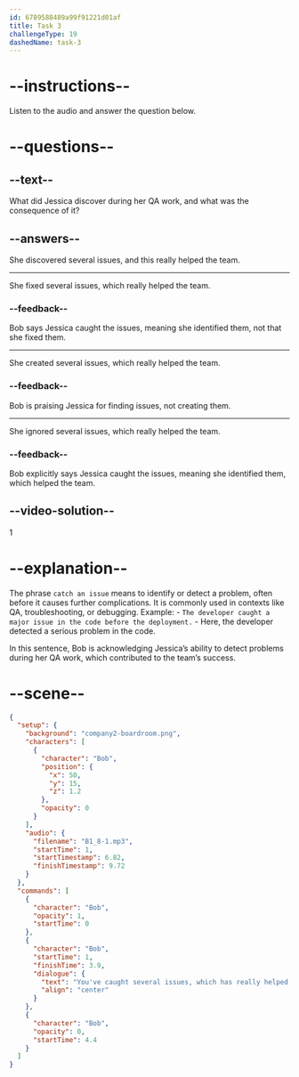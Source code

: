 ```yaml
---
id: 6789588489a99f91221d01af
title: Task 3
challengeType: 19
dashedName: task-3
---
```


<!-- (Audio) Bob: You've caught several issues, which has really helped the team. -->

# --instructions--

Listen to the audio and answer the question below.

# --questions--

## --text--

What did Jessica discover during her QA work, and what was the consequence of it?

## --answers--

She discovered several issues, and this really helped the team.

---

She fixed several issues, which really helped the team.

### --feedback--

Bob says Jessica caught the issues, meaning she identified them, not that she fixed them.

---

She created several issues, which really helped the team.

### --feedback--

Bob is praising Jessica for finding issues, not creating them.

---

She ignored several issues, which really helped the team.

### --feedback--

Bob explicitly says Jessica caught the issues, meaning she identified them, which helped the team.

## --video-solution--

1

# --explanation--

The phrase `catch an issue` means to identify or detect a problem, often before it causes further complications. It is commonly used in contexts like QA, troubleshooting, or debugging. Example: - `The developer caught a major issue in the code before the deployment.` - Here, the developer detected a serious problem in the code. 

In this sentence, Bob is acknowledging Jessica’s ability to detect problems during her QA work, which contributed to the team’s success.

# --scene--

```json
{
  "setup": {
    "background": "company2-boardroom.png",
    "characters": [
      {
        "character": "Bob",
        "position": {
          "x": 50,
          "y": 15,
          "z": 1.2
        },
        "opacity": 0
      }
    ],
    "audio": {
      "filename": "B1_8-1.mp3",
      "startTime": 1,
      "startTimestamp": 6.82,
      "finishTimestamp": 9.72
    }
  },
  "commands": [
    {
      "character": "Bob",
      "opacity": 1,
      "startTime": 0
    },
    {
      "character": "Bob",
      "startTime": 1,
      "finishTime": 3.9,
      "dialogue": {
        "text": "You've caught several issues, which has really helped the team.",
        "align": "center"
      }
    },
    {
      "character": "Bob",
      "opacity": 0,
      "startTime": 4.4
    }
  ]
}
```

